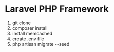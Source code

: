 # Laravel PHP Framework
1. git clone
2. composer install
3. install memcached
4. create .env file
5. php artisan migrate --seed
